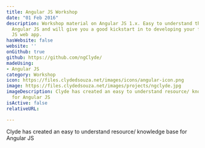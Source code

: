 ```yaml
---
title: Angular JS Workshop
date: "01 Feb 2016"
description: Workshop material on Angular JS 1.x. Easy to understand the basics of
  Angular JS and will give you a good kickstart in to developing your first Angular
  JS web app.
hasWebsite: false
website: ''
onGithub: true
github: https://github.com/ngClyde/
madeUsing:
- Angular JS
category: Workshop
icon: https://files.clydedsouza.net/images/icons/angular-icon.png
image: https://files.clydedsouza.net/images/projects/ngclyde.jpg
imageDescription: Clyde has created an easy to understand resource/ knowledge base
  for Angular JS
isActive: false
relativeURL: 

---
```


Clyde has created an easy to understand resource/ knowledge base for Angular JS

